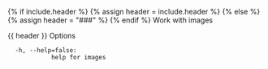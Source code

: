{% if include.header %}
{% assign header = include.header %}
{% else %}
{% assign header = "###" %}
{% endif %}
Work with images

{{ header }} Options

```shell
  -h, --help=false:
            help for images
```


